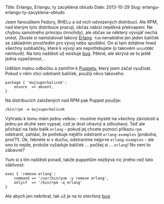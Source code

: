 Title: Erlangu, Erlangu, ty zacyklená obludo
Date: 2013-10-29
Slug: erlangu-erlangu-ty-zacyklena-obludo

Jsem fanouškem Fedory, RHELu a od nich odvozených distribucí. Ale RPM, nad kterým tyto distribuce pracují, občas nabízí nepěkná překvapení. Ne chybou samotného principu (mnohdy), ale občas se některý vývojář nechá unést. Zkuste si nainstalovat takový [Erlang](http://www.erlang.org/). `Yum` nenabídne jen jeden balíček se základním prostředím pro vývoj nebo spuštění. On si tam dotáhne hned všechny subbalíčky, které k vývoji ani nepotřebujete (o takovém `unixODBC` nemluvě). Na toto naštěstí už existuje [bug](https://bugzilla.redhat.com/show_bug.cgi?id=784693). Pěkné, ale skrývá se tu ještě jedna vypečenost...

Udělám malou odbočku a zamířím k [Puppetu](http://puppetlabs.com/), který jsem začal využívat. Pokud v něm chci odstranit balíček, použiji něco takového:

```text
package { 'mujsuperbalicek':
	ensure	=> absent,
}
```
Na distribucích založených nad RPM pak Puppet použije:

```text
/bin/rpm -e mujsuperbalicek
```

Výhradu k tomu mám jednu velkou - musíme myslet na všechny závislosti a jednu po druhé sem vypsat, což je dost otravný a zdlouhavý. Teď ale přichází na řadu balík `erlang` - pokud jej chcete pomocí příkazu `rpm` odstranit, zahlásí, že potřebuje nejdřív odstranit `erlang-examples` (proboha, proč?!). Ok, řeknete si v duchu, odstraníme nejprve `erlang-examples` - ale ono to nejde, protože vyžaduje balíček ... počkej si ... `erlang`! No není to zábavné?

Yum si s tím naštěstí poradí, takže puppetům nezbývá nic jiného než tato ošklivost:

```text
exec { 'remove-erlang':
	command	=> '/usr/bin/yum -y remove erlang',
	onlyif	=> '/bin/rpm -q erlang'
}
```

Ale abych jen nebrbral, tak už je na to otevřený [bug](https://bugzilla.redhat.com/show_bug.cgi?id=1038314).
